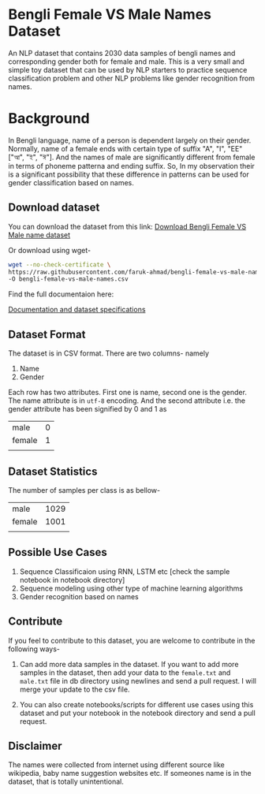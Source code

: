 # Bengli Female VS Male Names Dataset

An NLP dataset that contains 2030 data samples of bengli names and corresponding gender both for female and male. This is a very small and simple toy dataset that can be used by NLP starters to practice sequence classification problem and other NLP problems like gender recognition from names.


# Background

In Bengli language, name of a person is dependent largely on their gender. Normally, name of a female ends with certain type of suffix "A", "I", "EE" ["আ", "ই", "ঈ"]. And the names of male are significantly different from female in terms of phoneme patterna and ending suffix. So, In my observation their is a significant possibility that these difference in patterns can be used for gender classification based on names.


## Download dataset

You can download the dataset from this link: 
[Download Bengli Female VS Male name dataset](https://raw.githubusercontent.com/faruk-ahmad/bengli-female-vs-male-names/master/dataset/bengli-female-vs-male-names.csv)


Or download using wget-

```bash
wget --no-check-certificate \ 
https://raw.githubusercontent.com/faruk-ahmad/bengli-female-vs-male-names/master/dataset/bengli-female-vs-male-names.csv \
-O bengli-female-vs-male-names.csv

```


Find the full documentaion here:

[Documentation and dataset specifications](https://github.com/faruk-ahmad/bengli-female-vs-male-names)

## Dataset Format

The dataset is in CSV format. There are two columns- namely 
1. Name
2. Gender

Each row has two attributes. First one is name, second one is the gender. The name attribute is in ```utf-8``` encoding. And the second attribute i.e. the gender attribute has been signified by 0 and 1 as 

|   |   |
|---|---|
|male| 0|
|female| 1|
|   |   |


## Dataset Statistics

The number of samples per class is as bellow-

|   |   |
|---|---|
|male| 1029|
|female| 1001|
|   |   |

## Possible Use Cases

1. Sequence Classificaion using RNN, LSTM etc [check the sample notebook in notebook directory]
2. Sequence modeling using other type of machine learning algorithms
3. Gender recognition based on names


## Contribute

If you feel to contribute to this dataset, you are welcome to contribute in the following ways-
1. Can add more data samples in the dataset. If you want to add more samples in the dataset, then add your data to the ```female.txt``` and ```male.txt``` file in db directory using newlines and send a pull request. I will merge your update to the csv file.

2. You can also create notebooks/scripts for different use cases using this dataset and put your notebook in the notebook directory and send a pull request.

## Disclaimer

The names were collected from internet using different source like wikipedia, baby name suggestion websites etc. If someones name is in the dataset, that is totally unintentional.